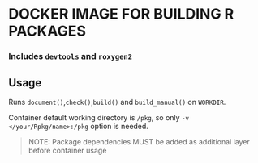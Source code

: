 # DOCKER IMAGE FOR BUILDING R PACKAGES

### Includes `devtools` and `roxygen2`

## Usage

Runs `document()`,`check()`,`build()` and `build_manual()` on `WORKDIR`.

Container default working directory is `/pkg`, so only `-v </your/Rpkg/name>:/pkg` option is needed.

> NOTE: Package dependencies MUST be added as additional layer before container usage
